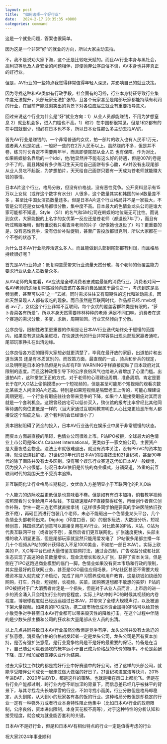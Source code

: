 ```yaml
---
layout: post
title:  "如何选择一个好行业"
date:   2024-2-17 20:35:35 +0800
categories: command
---
```



这是一个就业问题，答案也很简单。

因为这是一个非常”好“的就业的方向，所以大家主动去拍。

不，我不是说劝大家下海，这个还是比较吃天赋的。而且AV行业本身与黑社会，高利贷等危及人身安全的问题相伴，即便抛弃公序良俗不谈，AV本身也并非真正的好行业。

但是，AV行业的一些特点我觉得非常值得年轻人深思，并影响自己的就业决策。

因为寻找这种和AV类似有行政手段，社会固有的习俗，行业本身特征导致行业集中度无法提升，头部玩家无法扩张的，且各个玩家甚至是尾部玩家都能持续有利润的行业，在目前产能过剩突出的背景下对各位应届生就业有重要指导意义。

回过来说这个行业为什么是”好“就业方向：1）从业人员都能赚钱，不用为梦想窒息 2）就业机会多，进入门槛也不高。1）和2）在中国都很常见，但是1和2都有的在中国就很少，想必在日本也不多，所以日本女性那么多主动去拍AV的。

首先AV行业是赚钱的，一个非常普通的女优，拍一部片的收入也有人民币1万元，或者素人也是如此，一般好一些的在2万人民币以上。虽然赚的不多，但是并不卷，练习时长肯定不需要两年半，而且即便尾部从业人员 也有保障。作为对比，如果韩娱排名靠后的一个idol，他/她显然并不能有这么好的待遇，但是007的卷是少不了的。而且韩娱有多少练习生天天给自己画饼有多心酸，AV并没有出现尾部从业人员吃不起饭，为梦想拍片，天天给自己画饼只要有一天成为苍老师就能赚大钱的事情。

日本A片这个行业，格局分散，但没有价格战，没有恶性竞争。公开资料显示有15万以上女优（或许这个数字有水分）人很多，这个数量其实和韩国的idol数量差不多 ，甚至比中国女演员数量还多。但是日本A片这个行业格局并不是一家独大，不管是公司还是女优格局都很分散，集中度不高。日本最大的色情业龙头公司是谁大家可能都不知道。Style （S1）的名气和SM公司在韩娱的地位毫无可比性。而说到女优，大家能报的上名字的女优第一反应还是苍老师（都退役7年了），而且有听过韩娱唯粉，但有谁说我只看吉泽老师的片子（好像她也退役了）吗？更重要的是，没有恶性竞争，没有低价补贴促销，甚至广告投放都很克制，所以大家都在一个不卷的状态下。

为什么日本AV行业能养活这么多人，而且能做到头部到尾部都有利润，而且格局持续很好呢？

首先是AV行业特点：低复购意愿带来行业流量天然分散，每个老师的低覆盖能力要求行业从业人员数量众多。

从AV老师的角度看，AV应该是全球消费者忠诚度最低的消费行业，消费者对同一名AV老师的边际复购递减倾向应该在各类消费品里属于最快之一，考虑到这是高频消费，甚至可以把“之一”去掉。同时需求往往又有周期性的迭代和轮动需求，因此天然呈现人人都有饭吃的现象。而且虽然是互联网时代，作品都已经.rmvb或者.avi了，女优这个行业非常不互联网，每个女优的覆盖客群种类是有限的，“萝卜青菜各有所爱“。所以本身天然需要林林种种的老师 满足不同口味。消费者在这个赛道的需求分散，多变，求新，周期轮回。行业天然倾向于分散。

公序良俗，限制性政策更重要的作用是让日本AV行业迭代始终处于缓慢的范围内，如果没有这些条条框框，在快速迭代的行业非常容易出现头部玩家赢者通吃，尾部玩家挣扎在出清边缘。

公序良俗各方面的阻碍大家想必就更清楚了，毕竟在最开放的家庭，出道拍片和出道当演员 还是有本质区别的。而政策方面，最直观的一点，骑兵和步兵的规定，以及明明是日本的作品但是片头却有FBI WARNING字样直接反映了日本政府对其限制的态度。而且这种政策引导下的公序良俗风气也给进入者增加了心里门槛。出道拍A片，这种堂堂正正的方式，对于老师的心理建设周期，准备周期，肯定是要长于在P,X,O站上偷偷摸摸po一个短视频的，但是甚至可能那个短视频的观看次数比某些乏人问津的A片还高。特别是如果短视频是隔壁老王上传的，可能心理建设周期更短。一个行业有瑕疵往往会带来竞争的下降，如果个人能接受瑕疵对其而言就是一个套利机会。这跟曾经凶宅可以低价买入，殡仪馆的报考比率曾经比其他同等待遇的岗位更低是一样的（当大家通过互联网教育明白人心比鬼更险恶所有人都接受这个瑕疵之后，这个套利机会已经很小了）

资本限制阻碍了资金的投入，日本AV行业迭代在娱乐业中属于非常缓慢的状态。

而资本方面最直接的阻碍，色情业公司很难上市。P站IPO被拒，全球最大的色情业上市公司是Rick's Cabaret International，更类似于一家文旅公司，主要资产是大量夜总会物业。没法上市就很难退出，就没有资本关注，没有PE/VC的资本加持，就没法烧钱扩张。21世纪20年代的日本AV的拍摄技法和21世纪初，甚至90年代的除了画质并没有太多区别。没有哪个娱乐行业赛道迭代如日本AV一般缓慢，因为投入产出很低。何况日本AV依旧是传统的商业模式，分销渠道，浓重的前互联网时代的氛围天生不受资本追捧。

非互联网化让行业格局长期稳定，女优收入方差明显小于互联网化的P,X,O站

个人能力的边际收益更低但是也意味着不卷。但是如有有资本加持，倘若教学视频按照观看时长倒给用户补贴钱，下载极速版APP直接获得红包，再给创作者百亿创作补贴，学生一键三连老师就直接拿钱（这样很多同学怕是要真的学进医院依旧孜孜不倦），再砸巨资进行包装几个老师，未必不能砸出一个色情业龙头平台，几个色情业头部老师出来。Digdog（印度口音，误）的很多玩法，大数据分析，短视频创意，韩国综艺的创意可以直接复用在AV行业。对比欧美的P站，X站，O站为代表互联网平台（或者说不卷），虽然后者们更互联网化，扩张速度更快，头部主播的收入明显更高，但是尾部玩家就显然只能用爱发电了（P站很多尾部主播一年几十个视频从P站的累计获得收入不足1000美金，不如拍一部日本AV）。实际上欧美的 P，X,O等平台已经大量借鉴互联网打法，通过会员制，广告收益分成和社区生态实现了高速的会员数量增长，现金流增长和收入扩张，获得了资本关注，但是倒在了IPO这跑通商业模型的临门一脚。色情业如果没有资本市场和行政的限制，其实是最好的互联网业务，甚至是O2O最佳应用场景，（P站社区甚至不需要大规模资本投入就完成了冷启动，完成了用户习惯养成和用户教育，这是烧钱如烧纸的网购，打车，外卖，短视频，长视频，买菜，团购赛道想都不敢想的美梦）P站的IPO被拒对于广大消费者肯定是一个损失，但是对于从业人员而言，上市后的进一步的资金涌入只会增加行业的内卷程度，实际上P站冲刺IPO的时候其视频的内卷程度，博眼球程度就已经远远超过日本AV，并带来了全球大规模声讨，以及被迫下架大量视频。如果真的IPO成功，携二级市场低成本资金加持的P站可以给其他小散竞争对手甚至日本AV行业都可以带来毁灭性的降维打击。在这个过程中伴随的是少数头部主播和公司的狂欢和大量尾部从业人员的出清。

以上几点共同导致日本AV行业虽然分散但是竞争有序，龙头公司并没有太急迫的扩张意愿。消费品价格的价格战发起者一定是龙头公司，龙头公司是否有资本加持，是否有强扩张意愿，是行业竞争格局是不是好的最重要的保证。特备是在当下，自己随公司赢者通吃的概率远小于自己成为价格战的代价的概率。不论是薪酬下降，压力增加或者直接失业作为结果。

过去大家找工作找的都是找好行业中好赛道中的好公司。进了这样的头部公司，就能享受陪伴公司成长一起走过做大做强的好日子。21世纪初进宝洁等快消，2015年进BAT，2020年进BYD，都是这样的策略，也就是猪在风口上都能飞。但是在各行业产能都过剩，跨行业内卷不断加深的背景下，而信息差已经几乎被抹平的背景下，与其寻找龙头长坡厚雪的行业，不如寻找小而美，行业分散但是格局却稳定，从头到尾，从大到小的玩家各有各的饭的行业。这种格局分散但是却稳定的行业一定有一种强外力或者行业本身特性阻止他集中（比如日本AV行业的政府限制，公序良俗，资本进出限制，本身天花板不高等），对于这种特性的分析认知和接受程度，就会成为就业能否套利的关键。

日本AV不是好行业，但是和日本AV有相似特点的行业一定是值得考虑的行业

祝大家2024年事业顺利